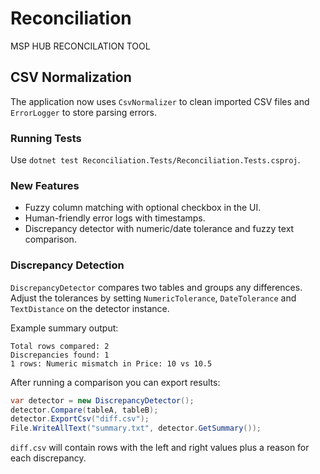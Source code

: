 # Reconciliation
MSP HUB RECONCILATION TOOL

## CSV Normalization
The application now uses `CsvNormalizer` to clean imported CSV files and `ErrorLogger` to store parsing errors.

### Running Tests
Use `dotnet test Reconciliation.Tests/Reconciliation.Tests.csproj`.

### New Features
- Fuzzy column matching with optional checkbox in the UI.
- Human-friendly error logs with timestamps.
- Discrepancy detector with numeric/date tolerance and fuzzy text comparison.

### Discrepancy Detection
`DiscrepancyDetector` compares two tables and groups any differences. Adjust the
tolerances by setting `NumericTolerance`, `DateTolerance` and `TextDistance` on
the detector instance.

Example summary output:

```
Total rows compared: 2
Discrepancies found: 1
1 rows: Numeric mismatch in Price: 10 vs 10.5
```

After running a comparison you can export results:

```csharp
var detector = new DiscrepancyDetector();
detector.Compare(tableA, tableB);
detector.ExportCsv("diff.csv");
File.WriteAllText("summary.txt", detector.GetSummary());
```

`diff.csv` will contain rows with the left and right values plus a reason for
each discrepancy.
